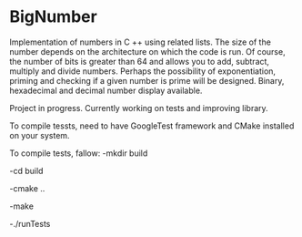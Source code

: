 # BigNumber
Implementation of numbers in C ++ using related lists. 
The size of the number depends on the architecture on which the code is run. Of course, the number of bits is greater than 64 and allows you to add, subtract, multiply and divide numbers. 
Perhaps the possibility of exponentiation, priming and checking if a given number is prime will be designed. 
Binary, hexadecimal and decimal number display available. 

Project in progress. Currently working on tests and improving library.

To compile tessts, need to have GoogleTest framework and CMake installed on your system.

To compile tests, fallow:
-mkdir build

-cd build

-cmake ..

-make

-./runTests
